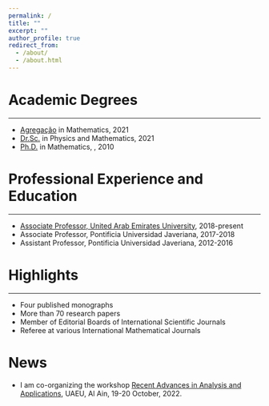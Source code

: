 ```yaml
---
permalink: /
title: ""
excerpt: ""
author_profile: true
redirect_from: 
  - /about/
  - /about.html
---
```


Academic Degrees
======

___

- [Agregação](https://pt.wikipedia.org/wiki/T%C3%ADtulo_de_agregado) in Mathematics, 2021
- [Dr.Sc.](https://en.wikipedia.org/wiki/Doctor_of_Sciences) in Physics and Mathematics, 2021
- [Ph.D.](https://en.wikipedia.org/wiki/Doctor_of_Philosophy) in Mathematics, , 2010

Professional Experience and Education
====== 

___

- [Associate Professor, United Arab Emirates University](https://cos.uaeu.ac.ae/en/profile.shtml?email=Rafeiro@uaeu.ac.ae), 2018-present
- Associate Professor, Pontificia Universidad Javeriana, 2017-2018 
- Assistant Professor, Pontificia Universidad Javeriana, 2012-2016 

Highlights
======

--- 

- Four published monographs
- More than 70 research papers
- Member of Editorial Boards of International Scientific Journals
- Referee at various International Mathematical Journals

News
======
 - I am co-organizing the workshop [Recent Advances in Analysis and Applications](https://conferences.uaeu.ac.ae/raaa2022/en/), UAEU, Al Ain, 19-20 October, 2022.

